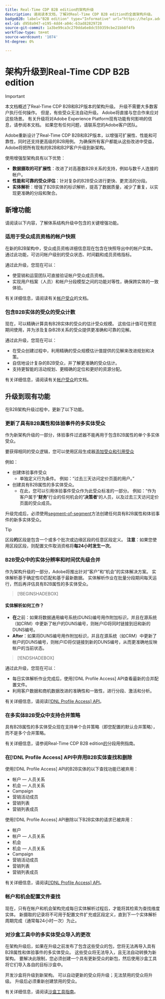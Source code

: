 ```yaml
---
title: Real-Time CDP B2B edition的架构升级
description: 请阅读本文档，了解对Real-Time CDP B2B edition的全面架构升级。
badgeB2B: label="B2B edition" type="Informative" url="https://helpx.adobe.com/legal/product-descriptions/real-time-customer-data-platform-b2b-edition-prime-and-ultimate-packages.html newtab=true"
exl-id: d958a947-e195-4dd4-a04c-63ad82829728
source-git-commit: 1a3be99ca3c270dda6e8dc559359cbe21bb8f4fb
workflow-type: tm+mt
source-wordcount: '1074'
ht-degree: 0%

---
```


# 架构升级到Real-Time CDP B2B edition

>[!IMPORTANT]
>
>本文档概述了Real-Time CDP B2B和B2P版本的架构升级。 升级不需要大多数客户执行任何操作。 但是，有些受众无法自动升级。 Adobe将直接与您合作来应对这些场景。 有关升级将对Adobe Experience Platform现有功能有何影响的信息，请参阅本文档。 如果您有任何问题，请联系您的Adobe客户团队。

Adobe重新设计了Real-Time CDP B2B和B2P版本，以增强可扩展性、性能和可靠性，同时还支持更高级的B2B用例。 为确保所有客户都能从这些改进中受益，Adobe将把所有现有的B2B和B2P客户升级到新架构。

使用增强型架构具有以下优势：

* **数据摄取的可扩展性**：改进了对高基数B2B关系的支持，例如与数千人连接的帐户。
* **性能和可靠的受众评估**：针对复杂的B2B受众进行更快、更灵活的分段。
* **实体解析**：增强了B2B实体的标识解析，提高了数据质量，减少了重复，以实现更准确的分段和聚合。

## 新增功能

请阅读以下内容，了解体系结构升级中包含的关键增强功能。

### 适用于受众成员资格的帐户快照

在新的B2B架构中，受众成员资格详细信息现在包含在快照导出中的帐户实体。 通过此功能，可访问帐户级别的受众状态、时间戳和成员资格指标。

通过此升级，您现在可以：

* 使营销和运营团队可直接验证帐户受众成员资格。
* 实现用户档案（人员）和帐户分段模型之间的功能对等性，确保跨实体的一致体验。

有关详细信息，请阅读有关[帐户受众](../segmentation/types/account-audiences.md)的文档。

### 包含B2B实体的受众的受众计数

现在，可以精确计算具有B2B实体的受众的估计受众规模。 这些估计值可在预览期间使用，并为涉及复杂B2B关系的受众提供更准确和可靠的见解。

通过此升级，您现在可以：

* 在受众创建过程中，利用精确的受众规模估计值提供的见解来改进规划和决策。
* 自信地设计复杂的B2B受众，并了解更准确的受众估计。
* 支持更智能的活动规划、更精确的定位和更好的资源分配。

有关详细信息，请阅读有关[帐户受众](../segmentation/types/account-audiences.md)的文档。

## 升级到现有功能

在B2B架构升级过程中，更新了以下功能。

### 更新了具有B2B属性和体验事件的多实体受众

作为新架构升级的一部分，体验事件过滤器不能再用于包含B2B属性的单个多实体受众。

要获得相同的受众逻辑，您可以使用区段生成器[添加受众和引用受众](../segmentation/ui/segment-builder.md#adding-audiences)

例如：

* 创建体验事件受众
   * 单独定义行为条件。 例如：“过去三天访问定价页面的用户。”
* 创建具有B2B属性的多实体受众。
   * 在此，您可以引用体验事件受众作为此受众标准的一部分。 例如：“作为客户属于&#x200B;**&#39;财务&#39;**&#x200B;行业的任何机会的&#x200B;**&#39;决策者&#39;**&#x200B;的人员，以及过去三天访问定价页面的受众成员。

升级完成后，必须使用[segment-of-segment](../segmentation/methods/edge-segmentation.md#edge-segmentation-query-types)方法创建任何具有B2B属性和体验事件的新多实体受众。

>[!TIP]
>
>区段&#x200B;**的**&#x200B;区段是包含一个或多个批次或边缘区段的任意区段定义。 **注意**：如果您使用区段区段，则配置文件取消资格将&#x200B;**每24小时发生一次**。

### B2B受众中的实体分辨率和时间优先级合并

作为架构升级的一部分，Adobe将推出针对“客户”和“机会”的实体解决方案。 实体解析基于确定性ID匹配和基于最新数据。 实体解析作业在批量分段期间每天运行，然后再评估具有B2B属性的多实体受众。

>[!BEGINSHADEBOX]

#### 实体解析如何工作？

* **在**&#x200B;之前：如果将数据通用编号系统(DUNS)编号用作附加标识，并且在源系统（如CRM）中更新了帐户的DUNS编号，则帐户ID将同时链接到旧和新的DUNS编号。
* **After**：如果将DUNS编号用作附加标识，并且在源系统（如CRM）中更新了帐户的DUNS编号，则帐户ID将仅链接到新的DUNS编号，从而更准确地反映帐户的当前状态。

>[!ENDSHADEBOX]

通过此升级，您现在可以：

* 每日实体解析作业完成后，使用[!DNL Profile Access] API查看最新的合并配置文件。
* 利用客户数据和商机数据改进的准确性和一致性，进行分段、激活和分析。

有关详细信息，请阅读[[!DNL Profile Access] API](../profile/api/entities.md)。

### 在多实体B2B受众中支持合并策略

具有B2B属性的多实体受众现在支持单个合并策略（即您配置的默认合并策略），而不是多个合并策略。

有关详细信息，请参阅Real-Time CDP B2B edition[的](./segmentation/b2b.md)分段用例指南。

### 在[!DNL Profile Access] API中弃用B2B实体查找和删除

使用[!DNL Profile Access] API的B2B实体的以下查找功能已被弃用：

* 帐户 — 人员关系
* 机会 — 人员关系
* Campaign
* 营销活动成员
* 营销列表
* 营销列表成员

使用[!DNL Profile Access] API删除以下B2B实体的请求已被弃用：

* 帐户
* 帐户 — 人员关系
* 机会
* 机会 — 人员关系
* Campaign
* 营销活动成员
* 营销列表
* 营销列表成员

有关详细信息，请阅读[[!DNL Profile Access] API](../profile/api/entities.md)。

### 帐户和机会配置文件查找

现在，只有在帐户和机会架构完成每日实体解析过程后，才能将其检索为查找维度实体。 新摄取的记录将不可用于配置文件扩充或区段定义，直到下一个实体解析周期完成（通常每24小时一次）为止。

<!-- ### Deprecation of audience creation via API for B2B entities

Creation of audiences using B2B entities via API is being deprecated. The list of affected B2B entities include:

* Account
* Opportunity
* Account-Person Relation
* Opportunity-Person Relation
* Campaign
* Campaign Member
* Marketing List
* Marketing List Member

Read the [segment definitions endpoint API guide](../segmentation/api/segment-definitions.md) for more information. -->

### 对沙盒工具中的多实体受众导入的更改

在架构升级后，如果在升级之前发布了包含这些受众的包，您将无法再导入具有B2B属性和体验事件的多实体受众。 这些受众将无法导入，且无法自动转换为新架构。 要解决此限制，您必须创建一个具有更新受众的新包，然后使用沙盒工具将它们导入各自的目标沙盒中。

开发沙盒将升级到新架构。 可以自动更新的受众将升级；无法禁用的受众将升级。 升级后必须重新创建禁用的受众。

有关详细信息，请阅读[沙盒工具指南](../sandboxes/ui/sandbox-tooling.md)。
